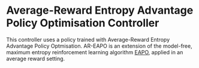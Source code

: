 # Average-Reward Entropy Advantage Policy Optimisation Controller

This controller uses a policy trained with Average-Reward Entropy Advantage Policy Optmisation. AR-EAPO is an extension of the model-free, maximum entropy reinforcement learning algorithm [EAPO](https://arxiv.org/abs/2407.18143), applied in an average reward setting.

